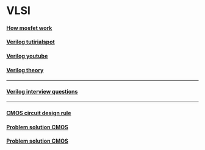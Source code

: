 # VLSI  
#### [How mosfet work](https://www.youtube.com/watch?v=Bfvyj88Hs_o)  
#### [Verilog tutirialspot](https://www.javatpoint.com/verilog)  
#### [Verilog youtube](https://www.youtube.com/watch?v=S26TPZm4zzM&list=PL3Soy1ohxlP1TLpcbYXYcVWItRy_XrUk8)  
#### [Verilog theory](https://www.youtube.com/watch?v=DdoCjyTzhQY&list=PLgwJf8NK-2e6au9bX9P_bA3ywxqigCsaC) 
--------------------------------------------------------------------------------  
#### [Verilog interview questions](https://www.javatpoint.com/vlsi-interview-questions)
--------------------------------------------------------------------------------
#### [CMOS circuit design rule](https://www.youtube.com/watch?v=Ado4CD7jd68&t=4s)  
#### [Problem solution CMOS](https://www.youtube.com/watch?v=CoTR3bwtW_c)  
#### [Problem solution CMOS](https://www.youtube.com/watch?v=eEl1upSlW3w)  
